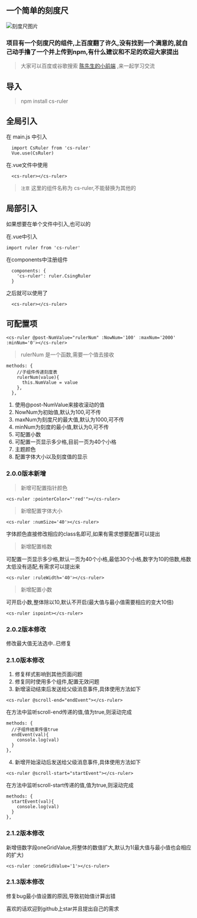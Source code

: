 ## 一个简单的刻度尺

![刻度尺图片](http://q3vcvgneb.bkt.clouddn.com/npm-ruler.png)

### 项目有一个刻度尺的组件,上百度翻了许久,没有找到一个满意的,就自己动手撸了一个并上传到npm,有什么建议和不足的欢迎大家提出

>大家可以百度或谷歌搜索 [陈先生的小前端](http://www.chensheng.group/) ,来一起学习交流

## 导入

> npm install cs-ruler

## 全局引入

在 main.js 中引入

```
  import CsRuler from 'cs-ruler'
  Vue.use(CsRuler)
```

在.vue文件中使用

```
  <cs-ruler></cs-ruler>
```

> `注意` 这里的组件名称为 cs-ruler,不能替换为其他的

## 局部引入

如果想要在单个文件中引入,也可以的

在.vue中引入

` import ruler from 'cs-ruler' `

在components中注册组件

```
  components: {
    'cs-ruler': ruler.CsingRuler
  }
```

之后就可以使用了

```
  <cs-ruler></cs-ruler>
```

## 可配置项

`<cs-ruler @post-NumValue="rulerNum" :NowNum='100' :maxNum='2000' :minNum='0'></cs-ruler>`

> rulerNum 是一个函数,需要一个值去接收

```
methods: {
    //子组件传递刻度表
    rulerNum(value){
      this.NumValue = value
    },
  },
```

1. 使用@post-NumValue来接收滚动的值
2. NowNum为初始值,默认为100,可不传
3. maxNum为刻度尺的最大值,默认为1000,可不传
4. minNum为刻度的最小值,默认为0,可不传
5. 可配置小数
6. 可配置一页显示多少格,目前一页为40个小格
7. 主题颜色
8. 配置字体大小以及刻度值的显示

### 2.0.0版本新增

>新增可配置指针颜色

`<cs-ruler :pointerColor="'red'"></cs-ruler>`

>新增配置字体大小

`<cs-ruler :numSize='40'></cs-ruler>`

字体颜色直接修改相应的class名即可,如果有需求想要配置可以提出

>新增配置格数

可配置一页显示多少格,默认一页为40个小格,最低30个小格,数字为10的倍数,格数太低没有适配,有需求可以提出来

`<cs-ruler :ruleWidth='40'></cs-ruler>`

>新增配置小数

可开启小数,整体除以10,默认不开启(最大值与最小值需要相应的变大10倍)

`<cs-ruler ispoint></cs-ruler>`

### 2.0.2版本修改

修改最大值无法选中..已修复


### 2.1.0版本修改

1. 修复样式影响到其他页面问题
2. 修复同时使用多个组件,配置无效问题
3. 新增滚动结束后发送给父级消息事件,具体使用方法如下

`<cs-ruler @scroll-end="endEvent"></cs-ruler>`

在方法中监听scroll-end传递的值,值为true,则滚动完成

```
methods: {
  //子组件结束传值true
  endEvent(val){
    console.log(val)
  }
},
```

4. 新增开始滚动后发送给父级消息事件,具体使用方法如下

`<cs-ruler @scroll-start="startEvent"></cs-ruler>`

在方法中监听scroll-start传递的值,值为true,则滚动完成

```
methods: {
  startEvent(val){
    console.log(val)
  }
},
```

### 2.1.2版本修改

新增倍数字段oneGridValue,将整体的数值扩大,默认为1(最大值与最小值也会相应的扩大)

`<cs-ruler :oneGridValue='1'></cs-ruler>`

### 2.1.3版本修改

修复bug最小值设置的原因,导致初始值计算出错

喜欢的话欢迎到github上star并且提出自己的需求